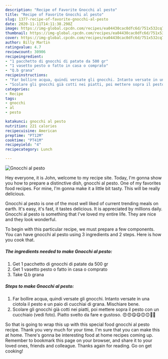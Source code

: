 ```yaml
---
description: "Recipe of Favorite Gnocchi al pesto"
title: "Recipe of Favorite Gnocchi al pesto"
slug: 1377-recipe-of-favorite-gnocchi-al-pesto
date: 2020-11-11T14:11:38.298Z
image: https://img-global.cpcdn.com/recipes/ea04430cac0dfc6d/751x532cq70/gnocchi-al-pesto-recipe-main-photo.jpg
thumbnail: https://img-global.cpcdn.com/recipes/ea04430cac0dfc6d/751x532cq70/gnocchi-al-pesto-recipe-main-photo.jpg
cover: https://img-global.cpcdn.com/recipes/ea04430cac0dfc6d/751x532cq70/gnocchi-al-pesto-recipe-main-photo.jpg
author: Billy Martin
ratingvalue: 4.7
reviewcount: 30906
recipeingredient:
- "1 pacchetto di gnocchi di patate da 500 gr"
- "1 vasetto pesto o fatto in casa o comprato"
- "Q.b grana"
recipeinstructions:
- "Far bollire acqua, quindi versate gli gnocchi. Intanto versate in una ciotola il pesto e un paio di cucchiai di grana. Mischiare bene."
- "Scolare gli gnocchi già cotti nei piatti, poi mettere sopra il pesto con un cucchiaio (vedi foto). Piatto svelto da fare e gustoso. 😍😍😋😋😊😊🥰🥰"
categories:
- Recipe
tags:
- gnocchi
- al
- pesto

katakunci: gnocchi al pesto 
nutrition: 221 calories
recipecuisine: American
preptime: "PT12M"
cooktime: "PT41M"
recipeyield: "4"
recipecategory: Lunch

---
```



![Gnocchi al pesto](https://img-global.cpcdn.com/recipes/ea04430cac0dfc6d/751x532cq70/gnocchi-al-pesto-recipe-main-photo.jpg)

Hey everyone, it is John, welcome to my recipe site. Today, I'm gonna show you how to prepare a distinctive dish, gnocchi al pesto. One of my favorites food recipes. For mine, I'm gonna make it a little bit tasty. This will be really delicious.

Gnocchi al pesto is one of the most well liked of current trending meals on earth. It's easy, it's fast, it tastes delicious. It is appreciated by millions daily. Gnocchi al pesto is something that I've loved my entire life. They are nice and they look wonderful.




To begin with this particular recipe, we must prepare a few components. You can have gnocchi al pesto using 3 ingredients and 2 steps. Here is how you cook that.

<!--inarticleads1-->

##### The ingredients needed to make Gnocchi al pesto:

1. Get 1 pacchetto di gnocchi di patate da 500 gr
1. Get 1 vasetto pesto o fatto in casa o comprato
1. Take Q.b grana




<!--inarticleads2-->

##### Steps to make Gnocchi al pesto:

1. Far bollire acqua, quindi versate gli gnocchi. Intanto versate in una ciotola il pesto e un paio di cucchiai di grana. Mischiare bene.
1. Scolare gli gnocchi già cotti nei piatti, poi mettere sopra il pesto con un cucchiaio (vedi foto). Piatto svelto da fare e gustoso. 😍😍😋😋😊😊🥰🥰




So that is going to wrap this up with this special food gnocchi al pesto recipe. Thank you very much for your time. I'm sure that you can make this at home. There's gonna be interesting food at home recipes coming up. Remember to bookmark this page on your browser, and share it to your loved ones, friends and colleague. Thanks again for reading. Go on get cooking!
